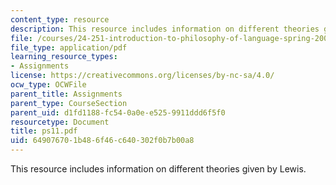 ```yaml
---
content_type: resource
description: This resource includes information on different theories given by Lewis.
file: /courses/24-251-introduction-to-philosophy-of-language-spring-2006/649076701b486f46c640302f0b7b00a8_ps11.pdf
file_type: application/pdf
learning_resource_types:
- Assignments
license: https://creativecommons.org/licenses/by-nc-sa/4.0/
ocw_type: OCWFile
parent_title: Assignments
parent_type: CourseSection
parent_uid: d1fd1188-fc54-0a0e-e525-9911ddd6f5f0
resourcetype: Document
title: ps11.pdf
uid: 64907670-1b48-6f46-c640-302f0b7b00a8
---
```

This resource includes information on different theories given by Lewis.